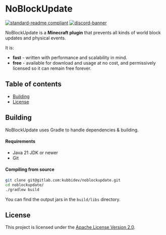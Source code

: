 # NoBlockUpdate

[![standard-readme compliant](https://img.shields.io/badge/readme%20style-standard-brightgreen.svg?style=for-the-badge)](https://github.com/RichardLitt/standard-readme)
[![discord-banner](https://img.shields.io/discord/1258062506270654515?label=discord&style=for-the-badge&color=7289da)](https://discord.kubbidev.com)

NoBlockUpdate is a **Minecraft plugin** that prevents all kinds of world block updates and physical events.

It is:

* **fast** - written with performance and scalability in mind.
* **free** - available for download and usage at no cost, and permissively licensed so it can remain free forever.

## Table of contents

- [Building](#building)
- [License](#license)

## Building

NoBlockUpdate uses Gradle to handle dependencies & building.

#### Requirements

* Java 21 JDK or newer
* Git

#### Compiling from source

```sh
git clone git@gitlab.com:kubbidev/noblockupdate.git
cd noblockupdate/
./gradlew build
```

You can find the output jars in the `build/libs` directory.

## License

This project is licensed under the [Apache License Version 2.0](LICENSE.txt).